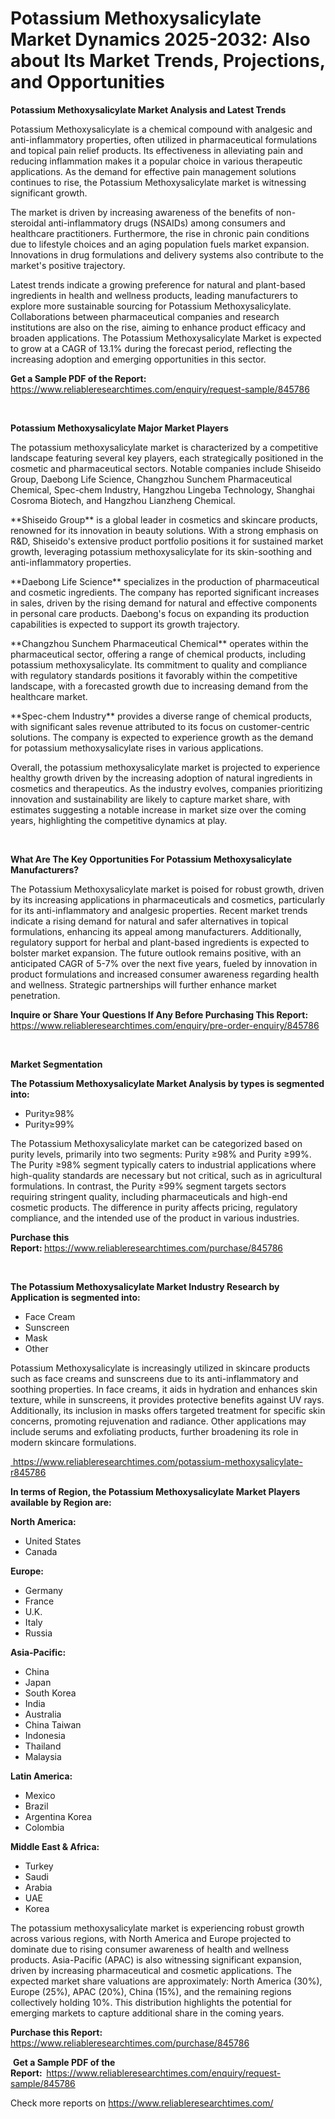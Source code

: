 <p><h1>Potassium Methoxysalicylate Market Dynamics 2025-2032: Also about Its Market Trends, Projections, and Opportunities</h1></p><p><strong>Potassium Methoxysalicylate Market Analysis and Latest Trends</strong></p>
<p><p>Potassium Methoxysalicylate is a chemical compound with analgesic and anti-inflammatory properties, often utilized in pharmaceutical formulations and topical pain relief products. Its effectiveness in alleviating pain and reducing inflammation makes it a popular choice in various therapeutic applications. As the demand for effective pain management solutions continues to rise, the Potassium Methoxysalicylate market is witnessing significant growth.</p><p>The market is driven by increasing awareness of the benefits of non-steroidal anti-inflammatory drugs (NSAIDs) among consumers and healthcare practitioners. Furthermore, the rise in chronic pain conditions due to lifestyle choices and an aging population fuels market expansion. Innovations in drug formulations and delivery systems also contribute to the market's positive trajectory. </p><p>Latest trends indicate a growing preference for natural and plant-based ingredients in health and wellness products, leading manufacturers to explore more sustainable sourcing for Potassium Methoxysalicylate. Collaborations between pharmaceutical companies and research institutions are also on the rise, aiming to enhance product efficacy and broaden applications. The Potassium Methoxysalicylate Market is expected to grow at a CAGR of 13.1% during the forecast period, reflecting the increasing adoption and emerging opportunities in this sector.</p></p>
<p><strong>Get a Sample PDF of the Report:&nbsp;</strong> <a href="https://www.reliableresearchtimes.com/enquiry/request-sample/845786?utm_campaign=3054&utm_medium=2&utm_source=Github&utm_content=ia&utm_term=01042025&utm_id=potassium-methoxysalicylate">https://www.reliableresearchtimes.com/enquiry/request-sample/845786</a></p>
<p>&nbsp;</p>
<p><strong>Potassium Methoxysalicylate Major Market Players</strong></p>
<p><p>The potassium methoxysalicylate market is characterized by a competitive landscape featuring several key players, each strategically positioned in the cosmetic and pharmaceutical sectors. Notable companies include Shiseido Group, Daebong Life Science, Changzhou Sunchem Pharmaceutical Chemical, Spec-chem Industry, Hangzhou Lingeba Technology, Shanghai Cosroma Biotech, and Hangzhou Lianzheng Chemical.</p><p>**Shiseido Group** is a global leader in cosmetics and skincare products, renowned for its innovation in beauty solutions. With a strong emphasis on R&D, Shiseido's extensive product portfolio positions it for sustained market growth, leveraging potassium methoxysalicylate for its skin-soothing and anti-inflammatory properties.</p><p>**Daebong Life Science** specializes in the production of pharmaceutical and cosmetic ingredients. The company has reported significant increases in sales, driven by the rising demand for natural and effective components in personal care products. Daebong's focus on expanding its production capabilities is expected to support its growth trajectory.</p><p>**Changzhou Sunchem Pharmaceutical Chemical** operates within the pharmaceutical sector, offering a range of chemical products, including potassium methoxysalicylate. Its commitment to quality and compliance with regulatory standards positions it favorably within the competitive landscape, with a forecasted growth due to increasing demand from the healthcare market.</p><p>**Spec-chem Industry** provides a diverse range of chemical products, with significant sales revenue attributed to its focus on customer-centric solutions. The company is expected to experience growth as the demand for potassium methoxysalicylate rises in various applications.</p><p>Overall, the potassium methoxysalicylate market is projected to experience healthy growth driven by the increasing adoption of natural ingredients in cosmetics and therapeutics. As the industry evolves, companies prioritizing innovation and sustainability are likely to capture market share, with estimates suggesting a notable increase in market size over the coming years, highlighting the competitive dynamics at play.</p></p>
<p>&nbsp;</p>
<p><strong>What Are The Key Opportunities For Potassium Methoxysalicylate Manufacturers?</strong></p>
<p><p>The Potassium Methoxysalicylate market is poised for robust growth, driven by its increasing applications in pharmaceuticals and cosmetics, particularly for its anti-inflammatory and analgesic properties. Recent market trends indicate a rising demand for natural and safer alternatives in topical formulations, enhancing its appeal among manufacturers. Additionally, regulatory support for herbal and plant-based ingredients is expected to bolster market expansion. The future outlook remains positive, with an anticipated CAGR of 5-7% over the next five years, fueled by innovation in product formulations and increased consumer awareness regarding health and wellness. Strategic partnerships will further enhance market penetration.</p></p>
<p><strong>Inquire or Share Your Questions If Any Before Purchasing This Report:</strong> <a href="https://www.reliableresearchtimes.com/enquiry/pre-order-enquiry/845786?utm_campaign=3054&utm_medium=2&utm_source=Github&utm_content=ia&utm_term=01042025&utm_id=potassium-methoxysalicylate">https://www.reliableresearchtimes.com/enquiry/pre-order-enquiry/845786</a></p>
<p>&nbsp;</p>
<p><strong>Market Segmentation</strong></p>
<p><strong>The Potassium Methoxysalicylate Market Analysis by types is segmented into:</strong></p>
<p><ul><li>Purity≥98%</li><li>Purity≥99%</li></ul></p>
<p><p>The Potassium Methoxysalicylate market can be categorized based on purity levels, primarily into two segments: Purity ≥98% and Purity ≥99%. The Purity ≥98% segment typically caters to industrial applications where high-quality standards are necessary but not critical, such as in agricultural formulations. In contrast, the Purity ≥99% segment targets sectors requiring stringent quality, including pharmaceuticals and high-end cosmetic products. The difference in purity affects pricing, regulatory compliance, and the intended use of the product in various industries.</p></p>
<p><strong>Purchase this Report:&nbsp;</strong><a href="https://www.reliableresearchtimes.com/purchase/845786?utm_campaign=3054&utm_medium=2&utm_source=Github&utm_content=ia&utm_term=01042025&utm_id=potassium-methoxysalicylate">https://www.reliableresearchtimes.com/purchase/845786</a></p>
<p>&nbsp;</p>
<p><strong>The Potassium Methoxysalicylate Market Industry Research by Application is segmented into:</strong></p>
<p><ul><li>Face Cream</li><li>Sunscreen</li><li>Mask</li><li>Other</li></ul></p>
<p><p>Potassium Methoxysalicylate is increasingly utilized in skincare products such as face creams and sunscreens due to its anti-inflammatory and soothing properties. In face creams, it aids in hydration and enhances skin texture, while in sunscreens, it provides protective benefits against UV rays. Additionally, its inclusion in masks offers targeted treatment for specific skin concerns, promoting rejuvenation and radiance. Other applications may include serums and exfoliating products, further broadening its role in modern skincare formulations.</p></p>
<p><a href="https://www.reliableresearchtimes.com/potassium-methoxysalicylate-r845786?utm_campaign=3054&utm_medium=2&utm_source=Github&utm_content=ia&utm_term=01042025&utm_id=potassium-methoxysalicylate">&nbsp;https://www.reliableresearchtimes.com/potassium-methoxysalicylate-r845786</a></p>
<p><strong>In terms of Region, the Potassium Methoxysalicylate Market Players available by Region are:</strong></p>
<p>
    <p> <strong> North America: </strong>
        <ul>
            <li>United States</li>
            <li>Canada</li>
        </ul>
        </p> 
    <p> <strong> Europe: </strong>
        <ul>
            <li>Germany</li>
            <li>France</li>
            <li>U.K.</li>
            <li>Italy</li>
            <li>Russia</li>
        </ul>
        </p> 
    <p> <strong> Asia-Pacific: </strong>
        <ul>
            <li>China</li>
            <li>Japan</li>
            <li>South Korea</li>
            <li>India</li>
            <li>Australia</li>
            <li>China Taiwan</li>
            <li>Indonesia</li>
            <li>Thailand</li>
            <li>Malaysia</li>
        </ul>
        </p> 
    <p> <strong> Latin America: </strong>
        <ul>
            <li>Mexico</li>
            <li>Brazil</li>
            <li>Argentina Korea</li>
            <li>Colombia</li>
        </ul>
        </p> 
    <p> <strong> Middle East & Africa: </strong>
        <ul>
            <li>Turkey</li>
            <li>Saudi</li>
            <li>Arabia</li>
            <li>UAE</li>
            <li>Korea</li>
        </ul>
    </p>
    </p>
<p><p>The potassium methoxysalicylate market is experiencing robust growth across various regions, with North America and Europe projected to dominate due to rising consumer awareness of health and wellness products. Asia-Pacific (APAC) is also witnessing significant expansion, driven by increasing pharmaceutical and cosmetic applications. The expected market share valuations are approximately: North America (30%), Europe (25%), APAC (20%), China (15%), and the remaining regions collectively holding 10%. This distribution highlights the potential for emerging markets to capture additional share in the coming years.</p></p>
<p><strong>Purchase this Report: </strong><a href="https://www.reliableresearchtimes.com/purchase/845786?utm_campaign=3054&utm_medium=2&utm_source=Github&utm_content=ia&utm_term=01042025&utm_id=potassium-methoxysalicylate">https://www.reliableresearchtimes.com/purchase/845786</a></p>
<p>&nbsp;<strong>Get a Sample PDF of the Report:&nbsp;&nbsp;</strong><a href="https://www.reliableresearchtimes.com/enquiry/request-sample/845786?utm_campaign=3054&utm_medium=2&utm_source=Github&utm_content=ia&utm_term=01042025&utm_id=potassium-methoxysalicylate">https://www.reliableresearchtimes.com/enquiry/request-sample/845786</a></p>
<p><strong></strong></p>
<p>Check more reports on <a href="https://www.reliableresearchtimes.com/?utm_campaign=3054&utm_medium=2&utm_source=Github&utm_content=ia&utm_term=01042025&utm_id=potassium-methoxysalicylate">https://www.reliableresearchtimes.com/</a></p>